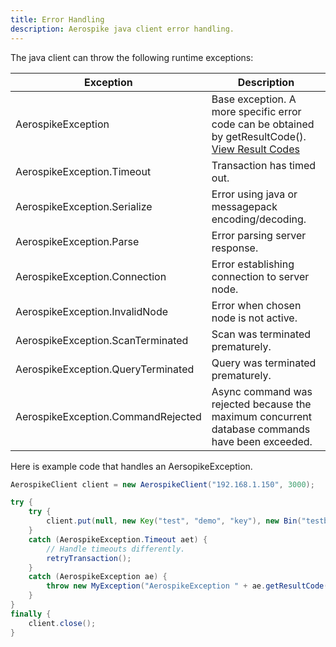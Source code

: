 ```yaml
---
title: Error Handling
description: Aerospike java client error handling.
---
```


The java client can throw the following runtime exceptions:

Exception | Description 
--- | ---
AerospikeException                 | Base exception.  A more specific error code can be obtained by getResultCode().  [View Result Codes](https://github.com/aerospike/aerospike-client-java/blob/master/client/src/com/aerospike/client/ResultCode.java)
AerospikeException.Timeout         | Transaction has timed out.
AerospikeException.Serialize       | Error using java or messagepack encoding/decoding.
AerospikeException.Parse           | Error parsing server response.
AerospikeException.Connection      | Error establishing connection to server node.
AerospikeException.InvalidNode     | Error when chosen node is not active.
AerospikeException.ScanTerminated  | Scan was terminated prematurely.
AerospikeException.QueryTerminated | Query was terminated prematurely.
AerospikeException.CommandRejected | Async command was rejected because the maximum concurrent database commands have been exceeded.

Here is example code that handles an AersopikeException.

```java
AerospikeClient client = new AerospikeClient("192.168.1.150", 3000);

try {
	try {
		client.put(null, new Key("test", "demo", "key"), new Bin("testbin", 32));
	}
	catch (AerospikeException.Timeout aet) {
		// Handle timeouts differently.
		retryTransaction();
	}
	catch (AerospikeException ae) {
		throw new MyException("AerospikeException " + ae.getResultCode() + ": " + ae.getMessage());
	}
}
finally {
	client.close();
}
```
